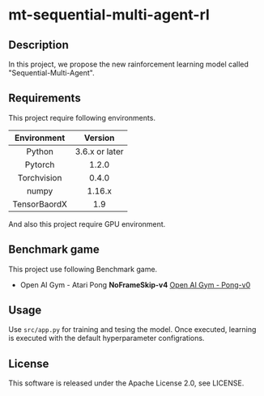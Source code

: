# mt-sequential-multi-agent-rl

## Description
In this project, we propose the new rainforcement learning model called "Sequential-Multi-Agent".

## Requirements
This project require following environments.

|Environment|Version|
|:---------:|:-----:|
| Python | 3.6.x or later |
| Pytorch | 1.2.0 |
| Torchvision | 0.4.0 |
| numpy | 1.16.x |
| TensorBaordX | 1.9 |

And also this project require GPU environment.

## Benchmark game

This project use following Benchmark game.  
* Open AI Gym - Atari Pong **NoFrameSkip-v4**
  [Open AI Gym - Pong-v0](https://gym.openai.com/envs/Pong-v0/)

## Usage

Use `src/app.py` for training and tesing the model.
Once executed, learning is executed with the default hyperparameter configrations.

## License

This software is released under the Apache License 2.0, see LICENSE.
